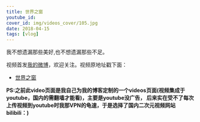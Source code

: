 ```yaml
---
title: 世界之窗
youtube_id: 
cover_id: img/videos_cover/105.jpg
date: 2018-04-15
tags: [vlog]
---
```

我不想遗漏那些美好,也不想遗漏那些不足。

视频首发[我的微博](http://weibo.com/wudalanggd)，欢迎关注。视频原地址戳下面：

* [ 世界之窗](https://www.bilibili.com/video/av22142794)

**PS:之前此video页面是我自己为我的博客定制的一个videos页面(视频集成于youtube，国内的需翻墙才能看)，主要是youtube没广告，
后来实在受不了每次上传视频到youtube时我那VPN的龟速，于是选择了国内二次元视频网站bilibili：)**
